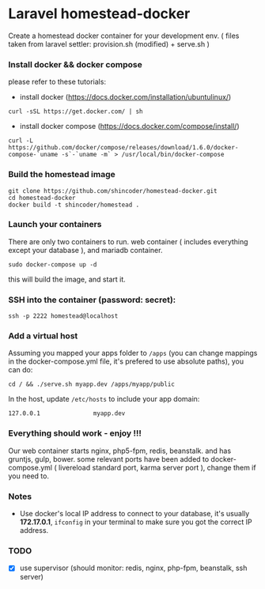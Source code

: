 # Laravel homestead-docker
Create a homestead docker container for your development env. ( files taken from laravel settler: provision.sh (modified) + serve.sh )

### Install docker && docker compose
please refer to these tutorials:
* install docker (https://docs.docker.com/installation/ubuntulinux/)
```shell 
curl -sSL https://get.docker.com/ | sh
```
* install docker compose (https://docs.docker.com/compose/install/)
```shell
curl -L https://github.com/docker/compose/releases/download/1.6.0/docker-compose-`uname -s`-`uname -m` > /usr/local/bin/docker-compose
```

### Build the homestead image
```shell
git clone https://github.com/shincoder/homestead-docker.git
cd homestead-docker
docker build -t shincoder/homestead .
```

### Launch your containers
There are only two containers to run. web container ( includes everything except your database ), and mariadb container.
```shell
sudo docker-compose up -d
```
this will build the image, and start it.

### SSH into the container (password: secret):
```shell
ssh -p 2222 homestead@localhost
```

### Add a virtual host
Assuming you mapped your apps folder to ```/apps``` (you can change mappings in the docker-compose.yml file, it's prefered to use absolute paths), you can do:
```shell
cd / && ./serve.sh myapp.dev /apps/myapp/public
```
In the host, update ``` /etc/hosts ``` to include your app domain:
```shell
127.0.0.1               myapp.dev
```

### Everything should work - enjoy !!!
Our web container starts nginx, php5-fpm, redis, beanstalk. and has gruntjs, gulp, bower.
some relevant ports have been added to docker-compose.yml ( livereload standard port, karma server port ), change them if you need to.

### Notes
- Use docker's local IP address to connect to your database, it's usually **172.17.0.1**, ``ifconfig`` in your terminal to make sure you got the correct IP address.


### TODO
- [x] use supervisor (should monitor: redis, nginx, php-fpm, beanstalk, ssh server)
